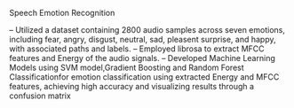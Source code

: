 Speech Emotion Recognition

– Utilized a dataset containing 2800 audio samples across seven emotions, including fear, angry, disgust, neutral,
sad, pleasent surprise, and happy, with associated paths and labels.
– Employed librosa to extract MFCC features and Energy of the audio signals.
– Developed Machine Learning Models using SVM model,Gradient Boosting and Random Forest Classificationfor
emotion classification using extracted Energy and MFCC features, achieving high accuracy and visualizing results through a
confusion matrix
